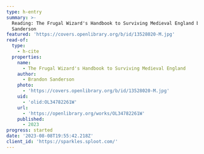```yaml
---
type: h-entry
summary: >-
  Reading: The Frugal Wizard's Handbook to Surviving Medieval England by Brandon
  Sanderson
featured: 'https://covers.openlibrary.org/b/id/13528020-M.jpg'
read-of:
  type:
    - h-cite
  properties:
    name:
      - The Frugal Wizard's Handbook to Surviving Medieval England
    author:
      - Brandon Sanderson
    photo:
      - 'https://covers.openlibrary.org/b/id/13528020-M.jpg'
    uid:
      - 'olid:OL34782261W'
    url:
      - 'https://openlibrary.org/works/OL34782261W'
    published:
      - 2023
progress: started
date: '2023-08-08T19:55:42.218Z'
client_id: 'https://sparkles.sploot.com/'
---
```


